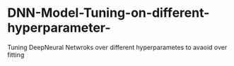 # DNN-Model-Tuning-on-different-hyperparameter-
Tuning DeepNeural Netwroks over different hyperparametes to avaoid over fitting 
